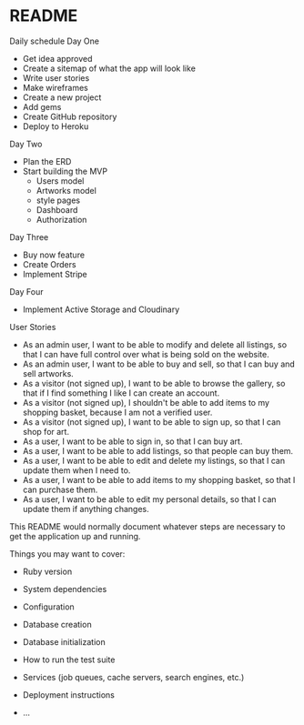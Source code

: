# README

Daily schedule
Day One
- Get idea approved
- Create a sitemap of what the app will look like
- Write user stories
- Make wireframes
- Create a new project
- Add gems
- Create GitHub repository
- Deploy to Heroku

Day Two
- Plan the ERD
- Start building the MVP
  - Users model
  - Artworks model
  - style pages
  - Dashboard
  - Authorization

Day Three
- Buy now feature
- Create Orders 
- Implement Stripe

Day Four 
- Implement Active Storage and Cloudinary


User Stories

- As an admin user, I want to be able to modify and delete all listings, so that I can have full control over what is being sold on the website.
- As an admin user, I want to be able to buy and sell, so that I can buy and sell artworks.
- As a visitor (not signed up), I want to be able to browse the gallery, so that if I find something I like I can create an account.
- As a visitor (not signed up), I shouldn't be able to add items to my shopping basket, because I am not a verified user.
- As a visitor (not signed up), I want to be able to sign up, so that I can shop for art.
- As a user, I want to be able to sign in, so that I can buy art.
- As a user, I want to be able to add listings, so that people can buy them.
- As a user, I want to be able to edit and delete my listings, so that I can update them when I need to.
- As a user, I want to be able to add items to my shopping basket, so that I can purchase them.
- As a user, I want to be able to edit my personal details, so that I can update them if anything changes.



This README would normally document whatever steps are necessary to get the
application up and running.

Things you may want to cover:

* Ruby version

* System dependencies

* Configuration

* Database creation

* Database initialization

* How to run the test suite

* Services (job queues, cache servers, search engines, etc.)

* Deployment instructions

* ...
